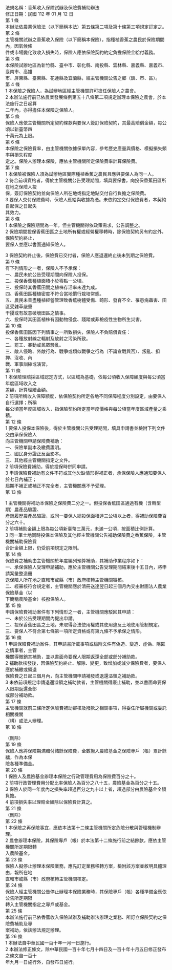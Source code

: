 法規名稱：香蕉收入保險試辦及保險費補助辦法  
修正日期：民國 112 年 01 月 12 日  
第 1 條  
本辦法依農業保險法（以下簡稱本法）第五條第二項及第十條第三項規定訂定之。  
第 2 條  
主管機關試辦之香蕉收入保險（以下簡稱本保險），指種植香蕉之農民於保險期間內，因氣候條  
件或市場變化致收入損失時，保險人應依保險契約約定負擔保險金給付義務。  
第 3 條  
本保險試辦地區為新竹縣、臺中市、彰化縣、南投縣、雲林縣、嘉義縣、嘉義市、臺南市、高雄  
市、屏東縣、臺東縣、花蓮縣及宜蘭縣，經主管機關公告之鄉（鎮、市、區）。  
第 4 條  
1 本保險之保險人，為試辦地區經主管機關許可擔任保險人之農會。  
2 本辦法施行前已依農業發展條例第五十八條第二項規定辦理本保險之農會，於本法施行之日起算  
二年內，亦得擔任本保險之保險人。  
第 5 條  
保險人應依主管機關所定契約條款與要保人簽訂保險契約，其最高賠償金額，每公頃以新臺幣四  
十萬元為上限。  
第 6 條  
本保險之保險費率，由主管機關依據保單內容，參考歷史產量與價格、模擬損失頻率與損失程度  
定之。保險人辦理本保險，應依主管機關所定保險費率計算保險費。  
第 7 條  
1 本保險被保險人須為試辦地區實際種植香蕉之農民且應與要保人為同一人。  
2 符合前項資格者，得於主管機關公告受理期間，填具要保書，向投保香蕉田區所在地之保險人投  
保，簽訂保險契約並向保險人所在地或指定地點交付自行負擔之保險費。  
3 要保人交付保險費時，保險人應給與收據為憑。未依約定交付保險費者，本契約自起保之日起失  
其效力。  
第 8 條  
1 本保險之保險期間為一年。但主管機關得依政策需求，公告調整之。  
2 保險期間投保香蕉田區之土地所有權或經營權移轉時，除保險契約另有約定外，保險契約終止，  
要保人並應以書面通知保險人。  


3 保險契約終止後，保險費已交付者，保險人應退還終止後未到期之保險費。  
第 9 條  
有下列情形之一者，保險人不予承保：  
一、農民未於公告受理期間向保險人投保。  
二、投保香蕉種植面積小於零點一公頃。  
三、投保時其香蕉田間之植株存活率未達九成。  
四、香蕉田區種植密度不符合當地慣行栽培常態。  
五、農民未善盡種植經營管理致香蕉樹體受傷、畸形、發育不全、罹患病蟲害、田區受雜草嚴重  
干擾或有故意破壞田區之情事。  
六、投保時其田區植株有因動物侵食、踐踏或非檢疫性生物所生災害。  
第 10 條  
投保香蕉田區因下列情事之一所致損失，保險人不負賠償責任：  
一、各種放射線之輻射及放射之污染所致。  
二、罷工、暴動或民眾騷亂。  
三、敵人侵略、外敵行為、戰爭或類似戰爭之行為（不論宣戰與否）、叛亂、扣押、沒收、內  
戰、軍事訓練或演習。  
第 11 條  
1 本保險理賠採區域認定方式，以區域為基礎，依每公頃收入保障額度與每公頃當年度區域收入之  
差額，計算理賠金額。  
2 前項所稱收入保障額度，依保險契約所定各地不同保障程度分別設定，由要保人自行選擇；所稱  
每公頃當年度區域收入，指保險契約所定當年度價格與每公頃當年度區域產量之乘積。  
第 12 條  
1 要保人投保本保險後，得於主管機關公告受理期間，填具申請書並檢附下列文件交由承保保險人  
向主管機關申請保險費補助：  
一、保險單副本及繳費證明。  
二、國民身分證正反面影本。  
三、其他經主管機關指定之文件。  
2 前項保險費補助，得於投保時併同申請。  
3 申請保險費補助有文件不符或其他欠缺情形得補正者，承保保險人應通知要保人於七日內補正；  
屆期不補正或補正不完全者，主管機關應不予受理。  
第 13 條  


1 主管機關得補助本保險之保險費二分之一。但投保香蕉田區通過有機（含轉型期）農產品驗證、  
產銷履歷農產品驗證，或同一要保人總投保面積達三公頃以上者，得補助保險費百分之六十。  
2 前項補助金額上限為每公頃新臺幣三萬元，未滿一公頃，按面積比例計算。  
3 同一筆土地同時投保本保險及其他經主管機關公告補助保險費之香蕉保險，主管機關補助保險費  
合計金額上限，仍受前項規定之限制。  
第 14 條  
保險費之補助由主管機關於年度編列預算補助，其補助作業程序如下：  
一、承保保險人受理申請補助，應於主管機關公告受理期間結束後十五日內，將申請案彙整造冊  
送保險人所在地之直轄市或縣（市）政府核轉主管機關審核。  
二、經審核符合規定者，主管機關應於清冊送達翌日起三個月內交由財團法人農業保險基金（以  
下簡稱農險基金）核撥保險人。  
第 15 條  
申請保險費補助案件有下列情形之一者，主管機關應駁回其申請：  
一、未於公告受理期間內提出申請。  
二、投保香蕉田區之土地，未取得合法使用權或其使用違反土地使用管制規定。  
三、要保人不符合第七條第一項所定資格或有第九條不予承保之情形。  
第 16 條  
1 申請保險費補助案件，其申請書所載事項或檢附文件有偽造、變造、虛偽、隱匿之情事者，主管  
機關得撤銷其補助，並以書面命要保人限期返還全部或部分補助款。  
2 補助款核發後，因保險契約終止、解除、變更，致增加或減少保險費者，要保人應於補繳或領退  
保險費之日起三個月內，向主管機關申請補發或退還溢領之補助款。  
3 未依前項規定申請退還溢領之補助款者，主管機關得廢止補助，並以書面命要保人限期返還全部  
或部分補助款。  
第 17 條  
主管機關就前三條所定保險費補助審核及撥款之相關事項，得委任所屬機關或委託相關機關  
（構）或法人辦理。  
第 18 條  


（刪除）  
第 19 條  
保險人應將保險期滿賠付結餘保險費，全數撥入農險基金之保險專戶（帳）累計餘絀，作為本保  
險各種準備金。  
第 20 條  
1 保險人及農險基金辦理本保險之行政管理費用為保險費百分之十。  
2 前項行政管理費用分配比率保險人為百分之八十五，農險基金為百分之十五。  
3 保險人於同一年度內之損失率超過百分之九十以上者，超過部分由農險基金全額負擔。  
4 前項損失率以理賠金額除以保險費計算之。  
第 21 條  
（刪除）  
第 22 條  
1 本保險之再保險事宜，應依本法第十二條主管機關所定危險分散與管理機制辦理。  
2 農會辦理本保險，其保險專戶（帳）於本法第十二條施行前之結餘款，應依主管機關所定期限轉  
入農險基金。  
第 23 條  
保險人擬停止辦理本保險業務，應先訂定業務移轉方案，檢附該方案並敘明具體理由，報所在地  
直轄市或縣（市）政府核轉主管機關核定。  
第 24 條  
保險人經主管機關公告停止辦理本保險業務時，其保險專戶（帳）各種準備金應依公告所定期限  
轉入主管機關指定之專戶或基金。  
第 25 條  
本辦法施行前已依香蕉收入保險試辦及補助辦法辦理之業務、所訂立保險契約之保險費補助及專  
案補助，依該辦法規定辦理。  
第 26 條  
1 本辦法自中華民國一百十年一月一日施行。  
2 本辦法修正條文，除中華民國一百十年七月十四日及一百十年十月五日修正發布之條文自一百十  
年九月一日施行外，自發布日施行。  


